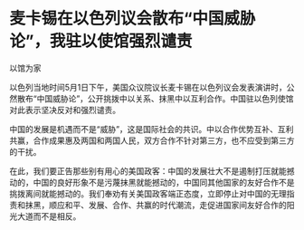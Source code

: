 # 麦卡锡在以色列议会散布“中国威胁论”，我驻以使馆强烈谴责

以馆为家

以色列当地时间5月1日下午，美国众议院议长麦卡锡在以色列议会发表演讲时，公然散布“中国威胁论”，公开挑拨中以关系、抹黑中以互利合作。中国驻以色列使馆对此表示坚决反对和强烈谴责。

中国的发展是机遇而不是“威胁”，这是国际社会的共识。中以合作优势互补、互利共赢，合作成果惠及两国和两国人民，双方合作不针对第三方，也不应受到第三方的干扰。

在此，我们要正告那些别有用心的美国政客：中国的发展壮大不是遏制打压就能撼动的，中国的良好形象不是污蔑抹黑就能撼动的，中国同其他国家的友好合作不是挑拨离间就能撼动的。我们奉劝有关美国政客端正态度，立即停止对中国的无理指责和抹黑，顺应和平、发展、合作、共赢的时代潮流，走促进国家间友好合作的阳光大道而不是相反。

